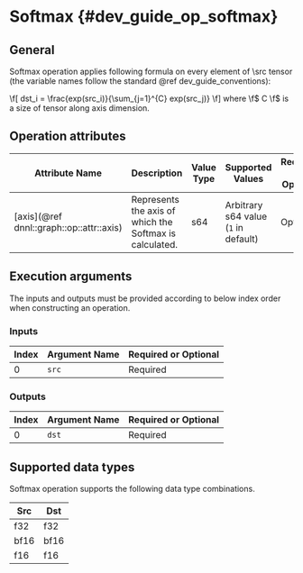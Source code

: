 # Softmax {#dev_guide_op_softmax}

## General

Softmax operation applies following formula on every element of \src tensor 
(the variable names follow the standard @ref dev_guide_conventions):

\f[ dst_i = \frac{exp(src_i)}{\sum_{j=1}^{C} exp(src_j)} \f]
where \f$ C \f$ is a size of tensor along axis dimension.

## Operation attributes

Attribute Name | Description | Value Type | Supported Values | Required or Optional
-- | -- | -- | -- | --
[axis](@ref dnnl::graph::op::attr::axis) | Represents the axis of which the Softmax is calculated. | s64 | Arbitrary s64 value (`1` in default) | Optional

## Execution arguments

The inputs and outputs must be provided according to below index order when
constructing an operation.

### Inputs

Index | Argument Name | Required or Optional
-- | -- | --
0 | `src` | Required

### Outputs

Index | Argument Name | Required or Optional
-- | -- | --
0 | `dst` |Required

## Supported data types

Softmax operation supports the following data type combinations.

Src | Dst
-- | --
f32 | f32
bf16 | bf16
f16 | f16
